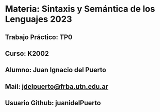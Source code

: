 # Materia: Sintaxis y Semántica de los Lenguajes 2023
## Trabajo Práctico: TP0
## Curso: K2002
## Alumno: Juan Ignacio del Puerto
## Mail: jdelpuerto@frba.utn.edu.ar
## Usuario Github: juanidelPuerto